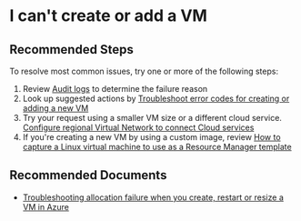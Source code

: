 <properties
	pageTitle="I can't create or add a VM"
	description="I can't create or add a VM"
	service="microsoft.compute"
	resource="virtualmachines"
	authors="ScottAzure"
	displayOrder="20"
	selfHelpType="resource"
	supportTopicIds=""
	resourceTags="linux, redhat, Ubuntu"
	productPesIds=""
	cloudEnvironments="public"
/>

# I can't create or add a VM

## **Recommended Steps**

To resolve most common issues, try one or more of the following steps:<br>

1. Review [Audit logs](data-blade:Microsoft_Azure_Insights.AzureDiagnosticsBladeWithParameter) to determine the failure reason<br>
2. Look up suggested actions by [Troubleshoot error codes for creating or adding a new VM](https://azure.microsoft.com/documentation/articles/virtual-machines-allocation-failure/#error-string-lookup)<br>
3. Try your request using a smaller VM size or a different cloud service. [Configure regional Virtual Network to connect Cloud services](https://azure.microsoft.com/blog/vnet-to-vnet-connecting-virtual-networks-in-azure-across-different-regions/)<br>
4. If you're creating a new VM by using a custom image, review [How to capture a Linux virtual machine to use as a Resource Manager template](https://azure.microsoft.com/documentation/articles/virtual-machines-linux-capture-image-resource-manager/)<br>

## **Recommended Documents**

* [Troubleshooting allocation failure when you create, restart or resize a VM in Azure](https://azure.microsoft.com/documentation/articles/virtual-machines-allocation-failure/)
